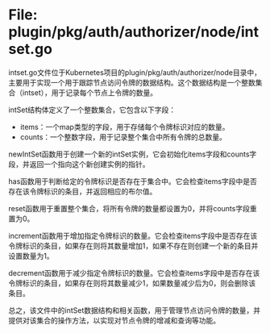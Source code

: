 # File: plugin/pkg/auth/authorizer/node/intset.go

intset.go文件位于Kubernetes项目的plugin/pkg/auth/authorizer/node目录中，主要用于实现一个用于跟踪节点访问令牌的数据结构。这个数据结构是一个整数集合（intset），用于记录每个节点上令牌的数量。

intSet结构体定义了一个整数集合，它包含以下字段：
- items：一个map类型的字段，用于存储每个令牌标识对应的数量。
- counts：一个整数字段，用于记录整个集合中所有令牌的总数量。

newIntSet函数用于创建一个新的intSet实例，它会初始化items字段和counts字段，并返回一个指向这个新创建实例的指针。

has函数用于判断给定的令牌标识是否存在于集合中。它会检查items字段中是否存在该令牌标识的条目，并返回相应的布尔值。

reset函数用于重置整个集合，将所有令牌的数量都设置为0，并将counts字段重置为0。

increment函数用于增加指定令牌标识的数量。它会检查items字段中是否存在该令牌标识的条目，如果存在则将其数量增加1，如果不存在则创建一个新的条目并设置数量为1。

decrement函数用于减少指定令牌标识的数量。它会检查items字段中是否存在该令牌标识的条目，如果存在则将其数量减少1，如果数量减少后为0，则会删除该条目。

总之，该文件中的intSet数据结构和相关函数，用于管理节点访问令牌的数量，并提供对该集合的操作方法，以实现对节点令牌的增减和查询等功能。

